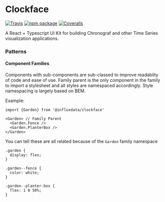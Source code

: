 # Clockface

[![Travis][build-badge]][build]
[![npm package][npm-badge]][npm]
[![Coveralls][coveralls-badge]][coveralls]

A React + Typescript UI Kit for building Chronograf and other Time Series visualization applications.

[build-badge]: https://img.shields.io/travis/user/repo/master.png?style=flat-square
[build]: https://travis-ci.org/user/repo

[npm-badge]: https://img.shields.io/npm/v/npm-package.png?style=flat-square
[npm]: https://www.npmjs.org/package/npm-package

[coveralls-badge]: https://img.shields.io/coveralls/user/repo/master.png?style=flat-square
[coveralls]: https://coveralls.io/github/user/repo

### Patterns

#### Component Families

Components with sub-components are sub-classed to improve readablity of code and ease of use.
Family parent is the only component in the family to import a stylesheet and all styles are namespaced accordingly.
Style namespacing is largely based on BEM.

Example:
```
import {Garden} from '@influxdata/clockface'

<Garden> // Family Parent
  <Garden.Fence />
  <Garden.PlanterBox />
</Garden>
```
You can tell these are all related because of the `Garden` family namespace

```
.garden {
  display: flex;
}

.garden--fence {
  color: white;
}

.garden--planter-box {
  flex: 1 0 50%;
}
```
